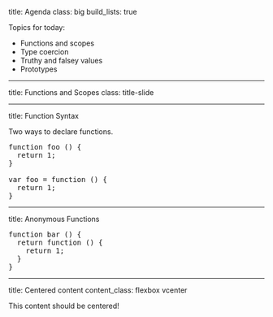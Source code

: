 title: Agenda
class: big
build_lists: true

Topics for today:

- Functions and scopes
- Type coercion
- Truthy and falsey values
- Prototypes

---

title: Functions and Scopes
class: title-slide

---

title: Function Syntax

Two ways to declare functions.

<pre class="prettyprint" data-lang="javascript" contenteditable>
function foo () {
  return 1;
}

var foo = function () {
  return 1;
}
</pre>

---

title: Anonymous Functions

<pre class="prettyprint" data-lang="javascript" contenteditable>
function bar () {
  return function () {
    return 1;
  }
}
</pre>

---

title: Centered content
content_class: flexbox vcenter

This content should be centered!
